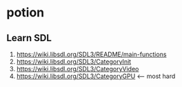 # potion


## Learn SDL
1) https://wiki.libsdl.org/SDL3/README/main-functions
2) https://wiki.libsdl.org/SDL3/CategoryInit
3) https://wiki.libsdl.org/SDL3/CategoryVideo
4) https://wiki.libsdl.org/SDL3/CategoryGPU <-- most hard
